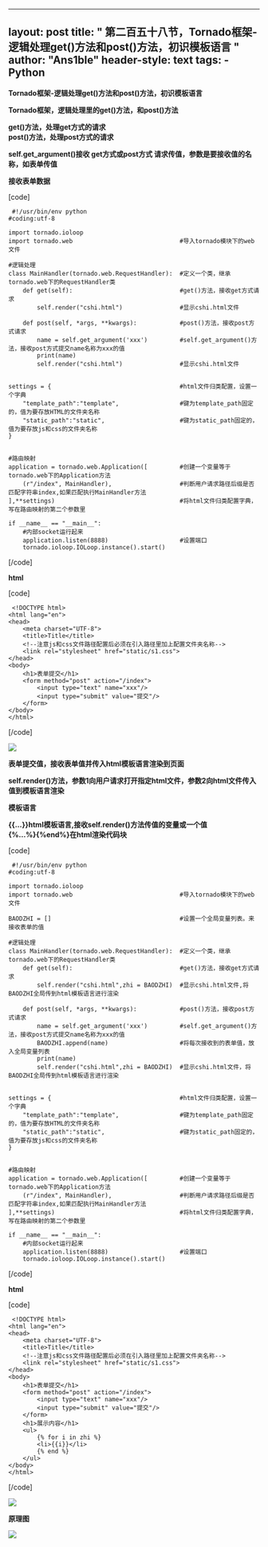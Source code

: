
---
layout: post
title: " 第二百五十八节，Tornado框架-逻辑处理get()方法和post()方法，初识模板语言 "
author: "Ans1ble"
header-style: text
tags:
      - Python
---


**Tornado框架-逻辑处理get()方法和post()方法，初识模板语言**





****Tornado框架，逻辑处理里的get()方法，和post()方法****

**get()方法，处理get方式的请求**  
 **post()方法，处理post方式的请求**

**self.get_argument()接收 **get方式或post方式** 请求传值，参数是要接收值的名称，如表单传值**

****接收表单数据****

[code]

     #!/usr/bin/env python
    #coding:utf-8
    
    import tornado.ioloop
    import tornado.web                              #导入tornado模块下的web文件
    
    #逻辑处理
    class MainHandler(tornado.web.RequestHandler):  #定义一个类，继承tornado.web下的RequestHandler类
        def get(self):                              #get()方法，接收get方式请求
            self.render("cshi.html")                #显示cshi.html文件
    
        def post(self, *args, **kwargs):            #post()方法，接收post方式请求
            name = self.get_argument('xxx')         #self.get_argument()方法，接收post方式提交name名称为xxx的值
            print(name)
            self.render("cshi.html")                #显示cshi.html文件
    
    
    settings = {                                    #html文件归类配置，设置一个字典
        "template_path":"template",                 #键为template_path固定的，值为要存放HTML的文件夹名称
        "static_path":"static",                     #键为static_path固定的，值为要存放js和css的文件夹名称
    }
    
    
    #路由映射
    application = tornado.web.Application([         #创建一个变量等于tornado.web下的Application方法
        (r"/index", MainHandler),                   #判断用户请求路径后缀是否匹配字符串index,如果匹配执行MainHandler方法
    ],**settings)                                   #将html文件归类配置字典，写在路由映射的第二个参数里
    
    if __name__ == "__main__":
        #内部socket运行起来
        application.listen(8888)                    #设置端口
        tornado.ioloop.IOLoop.instance().start()
[/code]

**html**

[code]

     <!DOCTYPE html>
    <html lang="en">
    <head>
        <meta charset="UTF-8">
        <title>Title</title>
        <!--注意js和css文件路径配置后必须在引入路径里加上配置文件夹名称-->
        <link rel="stylesheet" href="static/s1.css">
    </head>
    <body>
        <h1>表单提交</h1>
        <form method="post" action="/index">
            <input type="text" name="xxx"/>
            <input type="submit" value="提交"/>
        </form>
    </body>
    </html>
[/code]

![](https://images2015.cnblogs.com/blog/955761/201705/955761-20170514165547535-1457072736.png)







**表单提交值，接收表单值并传入html模板语言渲染到页面**

**self.render()方法，参数1向用户请求打开指定html文件，参数2向html文件传入值到模板语言渲染**

**模板语言**

**{{...}}html模板语言,接收self.render()方法传值的变量或一个值**  
 **{%...%}{%end%}在html渲染代码块**

[code]

     #!/usr/bin/env python
    #coding:utf-8
    
    import tornado.ioloop
    import tornado.web                              #导入tornado模块下的web文件
    
    BAODZHI = []                                    #设置一个全局变量列表。来接收表单的值
    
    #逻辑处理
    class MainHandler(tornado.web.RequestHandler):  #定义一个类，继承tornado.web下的RequestHandler类
        def get(self):                              #get()方法，接收get方式请求
            self.render("cshi.html",zhi = BAODZHI)  #显示cshi.html文件,将BAODZHI全局传到html模板语言进行渲染
    
        def post(self, *args, **kwargs):            #post()方法，接收post方式请求
            name = self.get_argument('xxx')         #self.get_argument()方法，接收post方式提交name名称为xxx的值
            BAODZHI.append(name)                    #将每次接收到的表单值，放入全局变量列表
            print(name)
            self.render("cshi.html",zhi = BAODZHI)  #显示cshi.html文件，将BAODZHI全局传到html模板语言进行渲染
    
    
    settings = {                                    #html文件归类配置，设置一个字典
        "template_path":"template",                 #键为template_path固定的，值为要存放HTML的文件夹名称
        "static_path":"static",                     #键为static_path固定的，值为要存放js和css的文件夹名称
    }
    
    
    #路由映射
    application = tornado.web.Application([         #创建一个变量等于tornado.web下的Application方法
        (r"/index", MainHandler),                   #判断用户请求路径后缀是否匹配字符串index,如果匹配执行MainHandler方法
    ],**settings)                                   #将html文件归类配置字典，写在路由映射的第二个参数里
    
    if __name__ == "__main__":
        #内部socket运行起来
        application.listen(8888)                    #设置端口
        tornado.ioloop.IOLoop.instance().start()
[/code]

**html**

[code]

     <!DOCTYPE html>
    <html lang="en">
    <head>
        <meta charset="UTF-8">
        <title>Title</title>
        <!--注意js和css文件路径配置后必须在引入路径里加上配置文件夹名称-->
        <link rel="stylesheet" href="static/s1.css">
    </head>
    <body>
        <h1>表单提交</h1>
        <form method="post" action="/index">
            <input type="text" name="xxx"/>
            <input type="submit" value="提交"/>
        </form>
        <h1>展示内容</h1>
        <ul>
            {% for i in zhi %}
            <li>{{i}}</li>
            {% end %}
        </ul>
    </body>
    </html>
[/code]

![](https://images2015.cnblogs.com/blog/955761/201705/955761-20170514195312879-1883700843.gif)

**原理图**

**![](https://images2015.cnblogs.com/blog/955761/201705/955761-20170514200742238-1182160298.png)**



